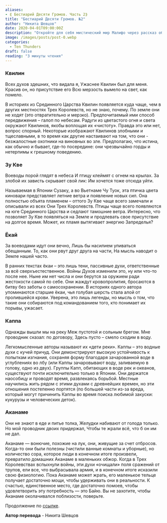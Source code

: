 ```yaml
---
aliases: 
- ⟪ Бестиарий Десяти Громов. Часть 2⟫
title: "Бестиарий Десяти Громов. №2"
author: "Никита Шевцов"
date: 2020-04-01T09:00:00Z
description: "Откройте для себя мистический мир Малифо через рассказ об ужасных Хириллах, могущественных и внушающих страх духах, парящих в небе своим радужным пламенем. Узнайте об их таинственных путях и противоречивой природе, поскольку они изображены как злобные охотники и благородные мстители в историях о Трех Королевствах. Погрузитесь в этот интригующий мир, где истина лежит где-то посередине, и раскройте секреты этих загадочных существ."
image: /images/posts/post-0.webp
categories:
  - Ten Thunders
draft: false
reading: "3 минуты чтения"
---
```


### Квилин

Всех духов здешних, что видала я,
Ужаснее Квилин был для меня.
Красив он, но присутствие его
Всю мерзость вымело на свет, как помело.

В историях из Срединного Царства Квилин появляется куда чаще, чем в других местностях Трех Королевств, но не знаю, почему. По земле они не ходят (это отвратительно и мерзко). Предпочитаемый ими способ передвижения – галоп по небесам. Радуги из цветастого огня и света окружают Квилинов, якобы воплощая их «чистоту». Правда это или нет, вопрос спорный. Некоторые изображают Квилинов злобными и тщеславными, в то время как другие настаивают на том, что они - безжалостные охотники на виновных во зле. Предполагаю, что истина, как обычно и бывает, где-то посередине: они чрезвычайно горды и нетерпимы к грешному поведению.

### Зу Кве

Воеводы порой глядят в небеса
И птицу клеймят с огнем на крылах.
За злобой их зависть скрывает свой лик:
Им хочется тоже отсюда уйти.

Называемая в Японии Сузаку, а во Вьетнаме Чу Туок, эта птичка цвета киновари представляет летние ветра и появление новых сил. Она полностью объята пламенем – оттого Зу Кве чаще всего замечали и описывали из всех Они Трех Королевств. Птицы чаще всего появляются на юге Срединного Царства и седлают тамошние ветра. Интересно, что позволяет Зу Кве появляться на Земле и продлевать свое присутствие на долгое время. Может, их пламя вытягивает энергию Запределья?

### Ёкай

За воеводами идут они вечно,
Лишь бы насилием упиваться обещанным.
То, как они рвут друг друга на части,
На мысль наводит о Земле нашей часто.

В ранних текстах ёкаи – это лишь тени, пассивные духи, ответственные за всё сверхъестественное. Войны Духов изменили это, ну или что-то после нее. Ныне им нет числа и они берутся за оружием ради жестокости самой по себе. Они жаждут кровопролития, бросаются в битву без заботы о самосохранении. В историях одного автора упоминаются старшие ёкаи, чья голубая шерсть стала алой от пролившейся крови. Уверена, это лишь легенды, но мысль о том, что такие они собираются под командованием того, кто понимает их порывы, ужасает.

### Каппа

Однажды вышли мы на реку
Меж пустотой и сольным брегом.
Мне проводник сказал: по договору,
Здесь пусто – смело сходим в воду.

Легкомысленные авторы называют их «дети реки». Каппы – это водные духи с кучей причуд. Они демонстрируют высокую устойчивость к попыткам изгнания, сохраняя форму благодаря зачарованной воде в углублениях во лбу (или Каппы зачаровывают воду, заливаемую в голову, одно из двух). Группы Капп, обитающих в воде рек и океанов, существуют почти исключительно только в Японии. Они держатся наособицу и проводят время, развлекаясь борьбой. Местные научились жить рядом с этими духами с древнейших времен, но эти отношения постепенно портятся (по большей части из-за вреда, который могут причинить Каппы во время поиска любимой закуски: кукурузы и человеческих деток).

### Аканаме

Они не знают в еде и питье толка,
Желудки набивают от голода только.
Но мой проводник двоих придержал,
Чтобы те жрали всё, что б он им не дал.

Аканаме — вонючие, похожие на лук, они, живущие за счет отбросов. Когда-то они были полезны (чистили ванные комнаты и уборные), но количество сора, которое люди в конечном итоге произвели, превратило домашних Аканаме в маленьких обжор. Когда в Трех Королевствах вспыхнули войны, эти духи «очищали» поля сражений от трупов, ели все, что выбрасывала армия, и в конечном итоге исказили свою физиологию. Пока Аканаме может жрать, его маленькое тельце получает достаточно мощи, чтобы удерживать они в реальности. К счастью, единственное место, где достаточно помоев, чтобы удовлетворить эту потребность — это Байю. Вы не захотите, чтобы Аканаме околачивался поблизости, поверьте.


Продолжение по [ссылке](http://malifaux.ru/posts/post-124).


**Автор перевода** - Никита Шевцов

